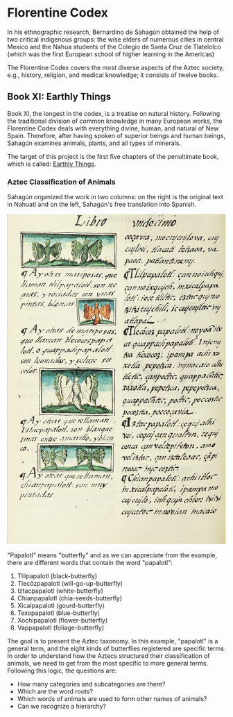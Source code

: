 # Florentine Codex

In his ethnographic research, Bernardino de Sahagún obtained the help of two critical indigenous groups: the wise elders of numerous cities in central Mexico and the Nahua students of the Colegio de Santa Cruz de Tlatelolco (which was the first European school of higher learning in the Americas)

The Florentine Codex covers the most diverse aspects of the Aztec society, e.g., history, religion, and medical knowledge; it consists of twelve books.



## Book XI: Earthly Things

Book XI, the longest in the codex, is a treatise on natural history. Following the traditional division of common knowledge in many European works, the Florentine Codex deals with everything divine, human, and natural of New Spain. Therefore, after having spoken of superior beings and human beings, Sahagún examines animals, plants, and all types of minerals.

The target of this project is the first five chapters of the penultimate book, which is called: [Earthly Things](https://www.wdl.org/en/item/10622/view/1/8/).



### Aztec Classification of Animals

Sahagún organized the work in two columns: on the right is the original text in Nahuatl and on the left, Sahagún's free translation into Spanish. 

![papalotl](assets/papalotl.jpg)

"Papalotl" means "butterfly" and as we can appreciate from the example, there are different words that contain the word "papalotl": 

1. Tlilpapalotl (black-butterfly)
2. Tlecôzpapalotl (will-go-up-butterfly)
3. Iztacpapalotl (white-butterfly)
4. Chianpapalotl (chia-seeds-butterfly)
5. Xicalpapalotl (gourd-butterfly)
6. Texopapalotl (blue-butterfly)
7. Xochipapalotl (flower-butterfly)
8. Vappapalotl (foliage-butterfly)

The goal is to present the Aztec taxonomy. In this example, "papalotl" is a general term, and the eight kinds of butterflies registered are specific terms. In order to understand how the Aztecs structured their classification of animals, we need to get from the most specific to more general terms. Following this logic, the questions are: 

- How many categories and subcategories are there?
- Which are the word roots?
- Which words of animals are used to form other names of animals?
- Can we recognize a hierarchy? 



